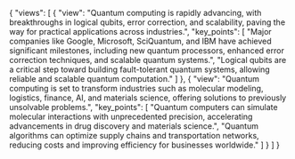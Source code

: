{
    "views": [
        {
            "view": "Quantum computing is rapidly advancing, with breakthroughs in logical qubits, error correction, and scalability, paving the way for practical applications across industries.",
            "key_points": [
                "Major companies like Google, Microsoft, SciQuantum, and IBM have achieved significant milestones, including new quantum processors, enhanced error correction techniques, and scalable quantum systems.",
                "Logical qubits are a critical step toward building fault-tolerant quantum systems, allowing reliable and scalable quantum computation."
            ]
        },
        {
            "view": "Quantum computing is set to transform industries such as molecular modeling, logistics, finance, AI, and materials science, offering solutions to previously unsolvable problems.",
            "key_points": [
                "Quantum computers can simulate molecular interactions with unprecedented precision, accelerating advancements in drug discovery and materials science.",
                "Quantum algorithms can optimize supply chains and transportation networks, reducing costs and improving efficiency for businesses worldwide."
            ]
        }
    ]
}
